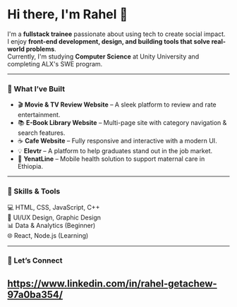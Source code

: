 # Hi there, I'm Rahel 👋  

I'm a **fullstack trainee** passionate about using tech to create social impact.  
I enjoy **front-end development, design, and building tools that solve real-world problems**.  
Currently, I'm studying **Computer Science** at Unity University and completing ALX's SWE program.  

---

### 🚀 What I’ve Built
- 🎬 **Movie & TV Review Website** – A sleek platform to review and rate entertainment.  
- 📚 **E-Book Library Website** – Multi-page site with category navigation & search features.  
- ☕ **Cafe Website** – Fully responsive and interactive with a modern UI.  
- 💡 **Elevtr** – A platform to help graduates stand out in the job market.  
- 🤰 **YenatLine** – Mobile health solution to support maternal care in Ethiopia.  

---

### 🔧 Skills & Tools
💻 HTML, CSS, JavaScript, C++  
🎨 UI/UX Design, Graphic Design  
📊 Data & Analytics (Beginner)  
🌐 React, Node.js (Learning)  

---

### 📌 Let’s Connect  
https://www.linkedin.com/in/rahel-getachew-97a0ba354/
---

